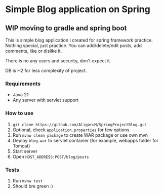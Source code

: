# Simple Blog application on Spring

## WIP moving to gradle and spring boot

This is simple blog application I created for spring framework practice.
Nothing special, just practice. You can add/delete/edit posts, add comments, like or dislike it.

There is no any users and security, don't expect it.

DB is H2 for less complexity of project.

### Requirements

- Java 21
- Any server with servlet support

### How to use

1. ```git clone https://github.com/AligoruM/SpringProjectBlog.git```
2. Optional, check ```application.properties``` for few options
3. Run ```mvnw clean package``` to create WAR package or use own mvn
4. Deploy ```blog.war``` to servlet container (for example, webapps folder for Tomcat)
5. Start server
6. Open ```HOST_ADDRESS:POST/blog/posts```

### Tests

1. Run ```mvnw test```
2. Should bre green :)